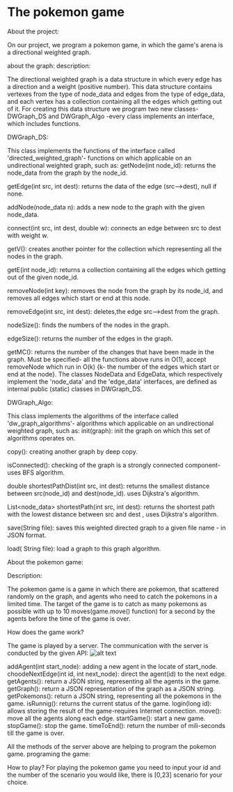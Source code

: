 # The pokemon game
About the project:

On our project, we program a pokemon game, in which the game's arena is a directional weighted graph. 

about the graph:
description:

The directional weighted graph is a data structure in which every edge has a direction and a weight (positive number).
This data structure contains vertexes from the type of node_data and edges from the type of edge_data, and each vertex has a collection containing all the edges which getting out of it.
For creating this data structure we program two new classes- DWGraph_DS  and DWGraph_Algo -every class implements an interface, which includes functions.

DWGraph_DS:

This class implements the functions of the interface called 'directed_weighted_graph'- functions on which applicable on an undirectional weighted graph, such as: 
getNode(int node_id): returns the node_data from the graph by the node_id.

getEdge(int src, int dest): returns the data of the edge 
(src-->dest), null if none.

addNode(node_data n):  adds a new node to the graph with the given node_data.

connect(int src, int dest, double w): connects an edge between src to dest with weight w.

getV(): creates  another pointer for the collection which
representing all the nodes in the graph.

getE(int node_id):   returns a collection containing all the 
edges which getting out of the given node_id.

removeNode(int key): removes the node from the graph by its node_id, and removes all edges which start or end at this node.

removeEdge(int src, int dest): deletes,the edge src-->dest from the graph.

nodeSize(): finds the numbers of the nodes in the graph.

edgeSize(): returns the number of the edges in the graph.

getMC(): returns the number of the changes that have been made in the graph.
Must be specified- all the functions above runs in O(1), accept removeNode which run in O(k) {k- the number of the edges which start or end at the node}.
The classes NodeData and EdgeData, which respectively implement the 'node_data' and the 'edge_data' interfaces, are defined as internal public (static) classes in DWGraph_DS.

DWGraph_Algo:

This class implements the algorithms of the interface called 'dw_graph_algorithms'- algorithms which applicable on an undirectional weighted graph, such as: 
init(graph): init the graph on which this set of algorithms operates on.

copy(): creating another graph by deep copy.

isConnected(): checking of the graph is a strongly connected component- uses BFS algorithm.

double shortestPathDist(int src, int dest): returns the smallest distance between src(node_id) and dest(node_id). uses Dijkstra's algorithm.

List<node_data> shortestPath(int src, int dest): returns the shortest path with the lowest distance between src and dest , uses Dijkstra's algorithm.

save(String file):  saves this weighted directed graph to a given file name - in JSON format.

load( String file): load a graph to this graph algorithm.

About the pokemon game:

Description:

The pokemon game is a game in which there are pokemon, that scattered randomly on the graph, and agents who need to catch the pokemons in a limited time.
The target of the game is to catch as many pokemons as possible with up to 10 moves(game.move() function) for a second by the agents before the time of the game is over.

How does the game work?

The game is played by a server. The communication with the server is conducted by the given API:
![alt text](C:\Users\User\Pictures)

addAgent(int start_node): adding a new agent in the  locate of start_node.
choodeNextEdge(int id, int next_node): direct the agent(id) to the next edge.
getAgents(): return a JSON string, representing all the agents in the game.
getGraph(): return a JSON  representation of the graph as a JSON string. 
getPokemons(): return a JSON string, representing all the pokemons in the game.
isRunnig(): returns the current status of the game.
login(long id): allows storing the result of the game-requires Internet connection.
move(): move all the agents along each edge.
startGame(): start a new game.
stopGame(): stop the game.
timeToEnd(): return the number of mili-seconds till the game is over.

All the methods of the server above are helping to program the pokemon game.
programing the game:

How to play?
For playing the pokemon game you need to input your id and the number of the scenario you would like, there is [0,23] scenario for your choice.
